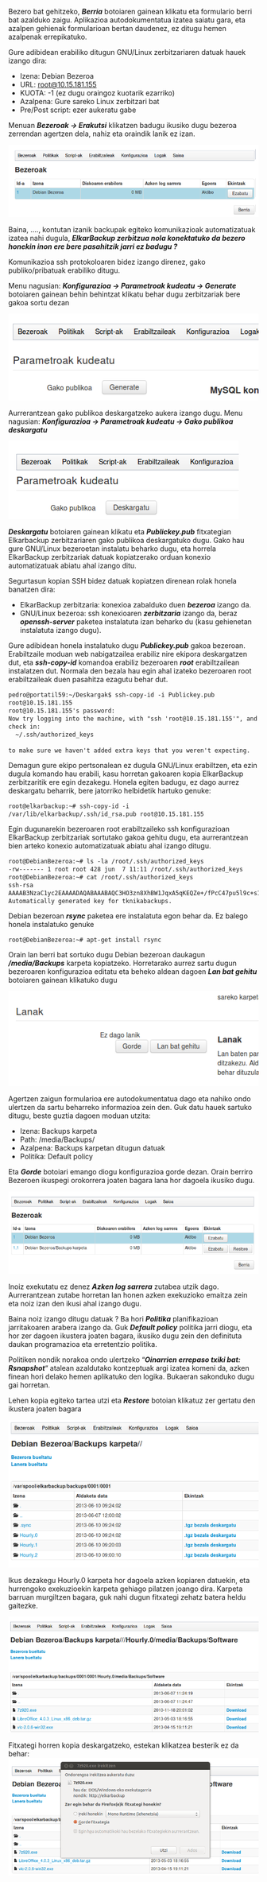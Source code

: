 Bezero bat gehitzeko, ***Berria*** botoiaren gainean klikatu eta formulario berri bat azalduko zaigu. Aplikazioa autodokumentatua izatea saiatu gara, eta azalpen gehienak formularioan bertan daudenez, ez ditugu hemen azalpenak errepikatuko.

Gure adibidean erabiliko ditugun GNU/Linux zerbitzariaren datuak hauek izango dira:

- Izena: Debian Bezeroa
- URL: root@10.15.181.155
- KUOTA: -1 (ez dugu oraingoz kuotarik ezarriko)
- Azalpena: Gure sareko Linux zerbitzari bat
- Pre/Post script: ezer aukeratu gabe

Menuan ***Bezeroak → Erakutsi*** klikatzen badugu ikusiko dugu bezeroa zerrendan agertzen dela, nahiz eta oraindik lanik ez izan.

![Bezeroak eta Lanak](../assets/bezeroak-lanak3.png)

Baina, ...., kontutan izanik backupak egiteko komunikazioak automatizatuak izatea nahi dugula, ***ElkarBackup zerbitzua nola konektatuko da bezero honekin inon ere bere pasahitzik jarri ez badugu ?***

Komunikazioa ssh protokoloaren bidez izango direnez, gako publiko/pribatuak  erabiliko ditugu.

Menu nagusian: ***Konfigurazioa → Parametroak kudeatu → Generate*** botoiaren gainean behin behintzat klikatu behar dugu zerbitzariak bere gakoa sortu dezan

![Bezeroak eta Lanak](../assets/bezeroak-lanak4.png)

Aurrerantzean gako publikoa deskargatzeko aukera izango dugu.
Menu nagusian: ***Konfigurazioa → Parametroak kudeatu → Gako publikoa deskargatu***

![Bezeroak eta Lanak](../assets/bezeroak-lanak5.png)

***Deskargatu*** botoiaren gainean klikatu eta ***Publickey.pub*** fitxategian Elkarbackup zerbitzariaren gako publikoa deskargatuko dugu. Gako hau gure GNU/Linux bezeroetan instalatu beharko dugu, eta horrela ElkarBackup zerbitzariak datuak kopiatzerako orduan konexio automatizatuak abiatu ahal izango ditu.

Segurtasun kopian SSH bidez datuak kopiatzen direnean rolak honela banatzen dira:
- ElkarBackup zerbitzaria: konexioa zabalduko duen ***bezeroa*** izango da.
- GNU/Linux bezeroa: ssh konexioaren ***zerbitzaria*** izango da, beraz ***openssh-server*** paketea instalatuta izan beharko du (kasu gehienetan instalatuta izango dugu).

Gure adibidean honela instalatuko dugu ***Publickey.pub*** gakoa bezeroan. Erabiltzaile moduan web nabigatzailea erabiliz nire ekipora deskargatzen dut, eta ***ssh-copy-id*** komandoa erabiliz bezeroaren ***root*** erabiltzailean instalatzen dut. Normala den bezala hau egin ahal izateko bezeroaren root erabiltzaileak duen pasahitza ezagutu behar dut.

```
pedro@portatil59:~/Deskargak$ ssh-copy-id -i Publickey.pub root@10.15.181.155
root@10.15.181.155's password:
Now try logging into the machine, with "ssh 'root@10.15.181.155'", and check in:
  ~/.ssh/authorized_keys

to make sure we haven't added extra keys that you weren't expecting.
```


Demagun gure ekipo pertsonalean ez dugula GNU/Linux erabiltzen, eta ezin dugula komando hau erabili, kasu horretan gakoaren kopia ElkarBackup zerbitzaritik ere egin dezakegu. Honela egiten badugu, ez dago aurrez deskargatu beharrik, bere jatorriko helbidetik hartuko genuke:

```
root@elkarbackup:~# ssh-copy-id -i /var/lib/elkarbackup/.ssh/id_rsa.pub root@10.15.181.155
```


Egin dugunarekin bezeroaren root erabiltzaileko ssh konfigurazioan ElkarBackup zerbitzariak sortutako gakoa gehitu dugu, eta aurrerantzean bien arteko konexio automatizatuak abiatu ahal izango ditugu.

```
root@DebianBezeroa:~# ls -la /root/.ssh/authorized_keys
-rw------- 1 root root 428 jun  7 11:11 /root/.ssh/authorized_keys
root@DebianBezeroa:~# cat /root/.ssh/authorized_keys
ssh-rsa AAAAB3NzaC1yc2EAAAADAQABAAABAQC3HO3zn8XhBW1JqxA5qKEQZe+/fPcC47pu5l9c+s1Q+ppUD5CLaDQjUsF+0VBHtPP2Wx1HaDidFURwge5GcnRnoXV32B+Vj9rfW9wPdk6siuZ2McoS0xyqbToS2CTdbsxyjibn2CdM3RZjJa81haOllciu38V9F1t4mylJVMxBgQmNwkTBwYGt66+wpT/nQVxiDeyVK98SHb8oGKJZljpczlqgYwckRAEPSARvxFm9yyWOad3Qm7QYYGslBij4LXG1aUAARivoJdYtB4kbOnEdOO3n5BU/0Q8eIqxDw7eFdnx4UDINX+mtSuHfpRkoORoU9IZZWGz9vrLnaxqh91G3 Automatically generated key for tknikabackups.
```


Debian bezeroan ***rsync*** paketea ere instalatuta egon behar da. Ez balego honela instalatuko genuke

```
root@DebianBezeroa:~# apt-get install rsync
```


Orain lan berri bat sortuko dugu Debian bezeroan daukagun ***/media/Backups*** karpeta kopiatzeko. Horretarako aurrez sartu dugun bezeroaren konfigurazioa editatu eta beheko aldean dagoen ***Lan bat gehitu*** botoiaren gainean klikatuko dugu

![Bezeroak eta Lanak](../assets/bezeroak-lanak6.png)

Agertzen zaigun formularioa ere autodokumentatua dago eta nahiko ondo ulertzen da sartu beharreko informazioa zein den. Guk datu hauek sartuko ditugu, beste guztia dagoen moduan utzita:

- Izena: Backups karpeta
- Path: /media/Backups/
- Azalpena: Backups karpetan ditugun datuak
- Politika: Default policy

Eta ***Gorde*** botoiari emango diogu konfigurazioa gorde dezan. Orain berriro Bezeroen ikuspegi orokorrera joaten bagara lana hor dagoela ikusiko dugu.

![Bezeroak eta Lanak](../assets/bezeroak-lanak7.png)

Inoiz exekutatu ez denez ***Azken log sarrera*** zutabea utzik dago. Aurrerantzean zutabe horretan lan honen azken exekuzioko emaitza zein eta noiz izan den ikusi ahal izango dugu.

Baina noiz izango ditugu datuak ? Ba hori ***Politika*** planifikazioan jarritakoaren arabera izango da. Guk ***Default policy*** politika jarri diogu, eta hor zer dagoen ikustera joaten bagara, ikusiko dugu zein den definituta daukan programazioa eta erretentzio politika.

Politiken nondik norakoa ondo ulertzeko “***Oinarrien errepaso txiki bat: Rsnapshot***“ atalean azaldutako kontzeptuak argi izatea komeni da, azken finean hori delako hemen aplikatuko den logika. Bukaeran sakonduko dugu gai horretan.

Lehen kopia egiteko tartea utzi eta ***Restore*** botoian klikatuz zer gertatu den ikustera joaten bagara

![Bezeroak eta Lanak](../assets/bezeroak-lanak8.png)

Ikus dezakegu Hourly.0 karpeta hor dagoela azken kopiaren datuekin, eta hurrengoko exekuzioekin karpeta gehiago pilatzen joango dira. Karpeta barruan murgiltzen bagara, guk nahi dugun fitxategi zehatz batera heldu gaitezke.

![Bezeroak eta Lanak](../assets/bezeroak-lanak9.png)

Fitxategi horren kopia deskargatzeko, estekan klikatzea besterik ez da behar:
![Bezeroak eta Lanak](../assets/bezeroak-lanak10.png)

